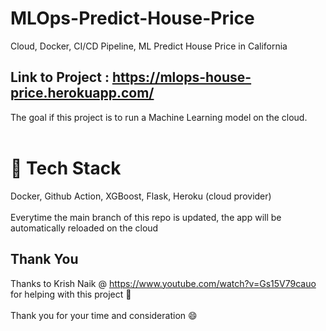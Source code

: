 # MLOps-Predict-House-Price
 Cloud, Docker, CI/CD Pipeline, ML Predict House Price in California

## Link to Project : https://mlops-house-price.herokuapp.com/

The goal if this project is to run a Machine Learning model on the cloud.
<br/>
<br/>
# :rocket: Tech Stack 
Docker, Github Action, XGBoost, Flask, Heroku (cloud provider)
<br/>
<br/>
Everytime the main branch of this repo is updated, the app will be automatically reloaded on the cloud


## Thank You

Thanks to Krish Naik @ https://www.youtube.com/watch?v=Gs15V79cauo for helping with this project :pray:
<br/>
<br/>
Thank you for your time and consideration :smile:

